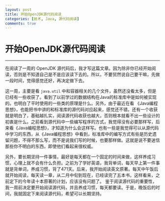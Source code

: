 ```yaml
---
layout: post
title: 开始OpenJDK源代码阅读
categories: [技术, Java, 源代码阅读]
comments: true
---
```


# 开始OpenJDK源代码阅读

---

在阅读了一周的 OpenJDK 源代码后，我才写这篇文章。因为除非你已经开始阅读，否则是不知道自己是不是应该读下去的。所以，不要贸然说自己要干嘛，先做一段时间，觉得感觉还好，再决定做下去。

这一周，主要是看 `java.util` 中和容器相关的几个文件，虽然还没看太多，但是已经有一些收获了。看到了以前学过的数据结构在Java的标准库中是如何被实现的。也明白了平时使用的一些类的原理是什么。另外，由于最近在看 《Java编程思想》，也能把书中讲的和标准库的源代码对应起来，感觉还不错。还有一个收获就是明白了，基础越扎实，阅读源代码收获也越大，否则根本就看不出一些设计的初衷是什么。之前看到源代码中一些编写程序的方式，我觉得没有必要那样写，后来看《Java编程思想》，才知道为什么会这样写。也有一些是我觉得可以从源代码中学习的东西，从《Java编程思想》中看到，标准库中的编写方式有些是历史遗留问题，不得不那么写，而不是说我们写的时候，也要那样做。这就是说不要迷信那些你不明白的东西，即使他们看起来很权威。


另外，要长期坚持一件事情，最好是每天都在一个固定的时间来做，这样养成习惯，心理上就不会有什么负担。之前为了学好英语，我背单词，每天早上第一件事就是背单词，养成习惯，背了471天。后来，我开始阅读英文原著。每天中午饭后就开始阅读，每天读一章，从二月中旬到现在，已经读完了五本书，这样看来，之前定下的今年读十本原著的计划，应该没有问题了。
鉴于阅读源代码的重要性，我一周前决定要开始阅读源代码，并且养成习惯，每天都要读。于是，晚饭后的时间，我就固定下来阅读源代码，希望可以长期坚持。



